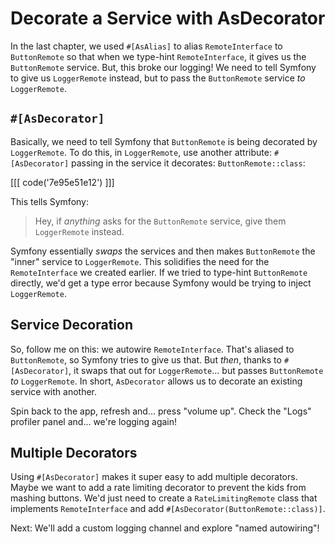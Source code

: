 # Decorate a Service with AsDecorator

In the last chapter, we used `#[AsAlias]` to alias `RemoteInterface` to
`ButtonRemote` so that when we type-hint `RemoteInterface`, it gives us the
`ButtonRemote` service. But, this broke our logging! We need to tell Symfony
to give us `LoggerRemote` instead, but to pass the `ButtonRemote` service *to*
`LoggerRemote`.

## `#[AsDecorator]`

Basically, we need to tell Symfony that `ButtonRemote` is being decorated by `LoggerRemote`.
To do this, in `LoggerRemote`, use another attribute: `#[AsDecorator]` passing
in the service it decorates: `ButtonRemote::class`:

[[[ code('7e95e51e12') ]]]

This tells Symfony:

> Hey, if *anything* asks for the `ButtonRemote` service, give them `LoggerRemote` instead.

Symfony essentially *swaps* the services and then makes `ButtonRemote` the "inner" service
to `LoggerRemote`. This solidifies the need for the `RemoteInterface` we
created earlier. If we tried to type-hint `ButtonRemote` directly, we'd
get a type error because Symfony would be trying to inject `LoggerRemote`.

## Service Decoration

So, follow me on this: we autowire `RemoteInterface`. That's aliased to `ButtonRemote`,
so Symfony tries to give us that. But *then*, thanks to `#[AsDecorator]`, it swaps
that out for `LoggerRemote`... but passes `ButtonRemote` *to* `LoggerRemote`. In
short, `AsDecorator` allows us to decorate an existing service with another.

Spin back to the app, refresh and... press "volume up". Check the "Logs" profiler
panel and... we're logging again!

## Multiple Decorators

Using `#[AsDecorator]` makes it super easy to add multiple decorators. Maybe we want
to add a rate limiting decorator to prevent the kids from mashing buttons. We'd just
need to create a `RateLimitingRemote` class that implements `RemoteInterface` and add
`#[AsDecorator(ButtonRemote::class)]`.

Next: We'll add a custom logging channel and explore "named autowiring"!
